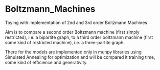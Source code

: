 # Boltzmann_Machines
Toying with implementation of 2nd and 3rd order Boltzmann Machines

Aim is to compare a second order Boltzmann machine (first simply restricted), i.e. a bipartite graph, to a third order boltzmann machine (first some kind of restricted machine), i.e. a three-partite graph.

There for the models are implemented only in munpy libraries using Simulated Annealing for optimization and will be compared it training time, some kind of efficience and generativity. 
